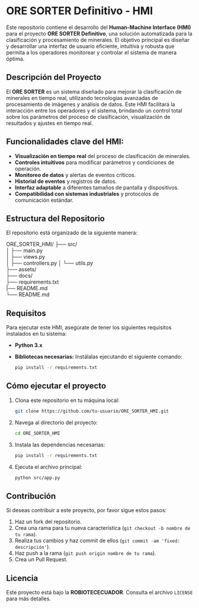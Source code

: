 # ORE SORTER Definitivo - HMI

Este repositorio contiene el desarrollo del **Human-Machine Interface (HMI)** para el proyecto **ORE SORTER Definitivo**, una solución automatizada para la clasificación y procesamiento de minerales. El objetivo principal es diseñar y desarrollar una interfaz de usuario eficiente, intuitiva y robusta que permita a los operadores monitorear y controlar el sistema de manera óptima.

## Descripción del Proyecto

El **ORE SORTER** es un sistema diseñado para mejorar la clasificación de minerales en tiempo real, utilizando tecnologías avanzadas de procesamiento de imágenes y análisis de datos. Este HMI facilitará la interacción entre los operadores y el sistema, brindando un control total sobre los parámetros del proceso de clasificación, visualización de resultados y ajustes en tiempo real.

## Funcionalidades clave del HMI:

- **Visualización en tiempo real** del proceso de clasificación de minerales.
- **Controles intuitivos** para modificar parámetros y condiciones de operación.
- **Monitoreo de datos** y alertas de eventos críticos.
- **Historial de eventos** y registros de datos.
- **Interfaz adaptable** a diferentes tamaños de pantalla y dispositivos.
- **Compatibilidad con sistemas industriales** y protocolos de comunicación estándar.

## Estructura del Repositorio

El repositorio está organizado de la siguiente manera:

ORE_SORTER_HMI/
├── src/               
│   ├── main.py        
│   ├── views.py       
│   ├── controllers.py 
│   └── utils.py       
├── assets/            
├── docs/              
├── requirements.txt   
|── README.md          
└── README.md          


## Requisitos

Para ejecutar este HMI, asegúrate de tener los siguientes requisitos instalados en tu sistema:

- **Python 3.x**
- **Bibliotecas necesarias:** Instálalas ejecutando el siguiente comando:

    ```bash
    pip install -r requirements.txt
    ```

## Cómo ejecutar el proyecto

1. Clona este repositorio en tu máquina local:
   
    ```bash
    git clone https://github.com/tu-usuario/ORE_SORTER_HMI.git
    ```

2. Navega al directorio del proyecto:

    ```bash
    cd ORE_SORTER_HMI
    ```

3. Instala las dependencias necesarias:

    ```bash
    pip install -r requirements.txt
    ```

4. Ejecuta el archivo principal:

    ```bash
    python src/app.py
    ```

## Contribución

Si deseas contribuir a este proyecto, por favor sigue estos pasos:

1. Haz un fork del repositorio.
2. Crea una rama para tu nueva característica (`git checkout -b nombre de tu rama`).
3. Realiza tus cambios y haz commit de ellos (`git commit -am 'fixed: descripción'`).
4. Haz push a la rama (`git push origin nombre de tu rama`).
5. Crea un Pull Request.

## Licencia

Este proyecto está bajo la **ROBIOTECECUADOR**. Consulta el archivo `LICENSE` para más detalles.
